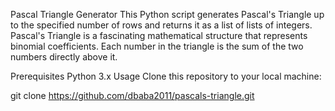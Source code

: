 Pascal Triangle Generator
This Python script generates Pascal's Triangle up to the specified number of rows and returns it as a list of lists of integers. Pascal's Triangle is a fascinating mathematical structure that represents binomial coefficients. Each number in the triangle is the sum of the two numbers directly above it.

Prerequisites
Python 3.x
Usage
Clone this repository to your local machine:

git clone https://github.com/dbaba2011/pascals-triangle.git
